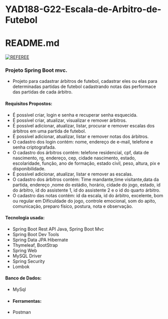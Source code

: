 # YAD188-G22-Escala-de-Arbitro-de-Futebol
# README.md 
[![REFEREE](https://img.shields.io/aur/license/r?label=referee&logo=r&style=flat-square)](https://github.com/RicardoCruz78/YAD188-G22-Escala-de-Arbitro-de-Futebol/blob/main/LICENSE)
### Projeto Spring Boot mvc.
- Projeto para cadastrar árbitros de futebol, cadastrar eles ou elas para determinadas partidas de futebol cadastrando notas das performace das partidas de cada árbitro.
#### Requisitos Propostos:
- É possível criar, login e senha e recuperar senha esquecida.
- É possível criar, atualizar, visualizar e remover árbitros.
- É possível adicionar, atualizar, listar, procurar e remover escalas dos árbitros em uma partida de futebol.
- É possível adicionar, atualizar, listar e remover notas dos árbitros.
- O cadastro dos login contém: nome, endereço de e-mail, telefone e senha criptografada.
- O cadastro dos árbitros contém: telefone residencial, cpf, data de nascimento, rg, endereço, cep, cidade nascimento, estado, escolaridade, função, ano de formação, estado civil, peso, altura, pix e disponibilidade.
- É possível adicionar, atualizar, listar e remover as escalas.
- O cadastro dos árbitros contém: Time mandante,time visitante,data da partida, endereço ,nome do estádio, horário, cidade do jogo, estado, id do árbitro, id do assistente 1, id do assistente 2 e o id do quarto árbitro.
- O cadastro das notas contém: id da escala, id do árbitro, excelente, bom ou regular em Dificuldade do jogo, controle emocional, som do apito, comunicação, preparo físico, postura, nota e observação.
#### Tecnologia usada:
- Spring Boot Rest API Java, Spring Boot Mvc
- Spring Boot Dev Tools
- Spring Data JPA Hibernate
- Thymeleaf, BootStrap
- Spring Web
- MySQL Driver
- Spring Security
- Lombok
#### Banco de Dados:
- MySql 
- #### Ferramentas:
- Postman
